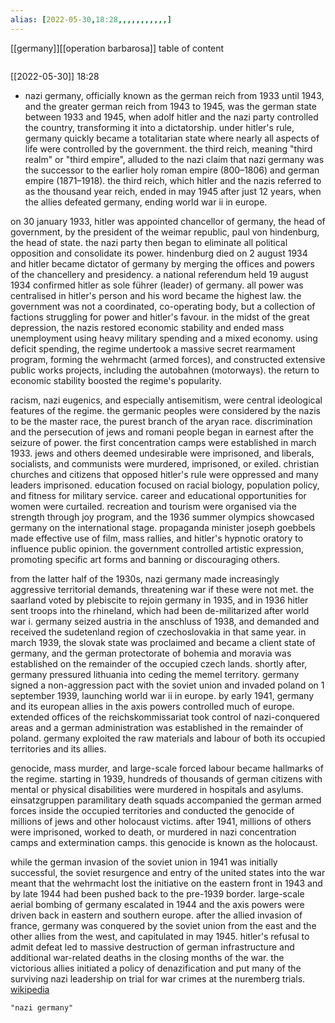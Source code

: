```yaml
---
alias: [2022-05-30,18:28,,,,,,,,,,,]
---
```

[[germany]][[operation barbarosa]]
table of content
```toc
```

[[2022-05-30]] 18:28
- nazi germany, officially known as the german reich from 1933 until 1943, and the greater german reich from 1943 to 1945, was the german state between 1933 and 1945, when adolf hitler and the nazi party controlled the country, transforming it into a dictatorship. under hitler's rule, germany quickly became a totalitarian state where nearly all aspects of life were controlled by the government. the third reich, meaning "third realm" or "third empire", alluded to the nazi claim that nazi germany was the successor to the earlier holy roman empire (800–1806) and german empire (1871–1918). the third reich, which hitler and the nazis referred to as the thousand year reich, ended in may 1945 after just 12 years, when the allies defeated germany, ending world war ii in europe.

on 30 january 1933, hitler was appointed chancellor of germany, the head of government, by the president of the weimar republic, paul von hindenburg, the head of state. the nazi party then began to eliminate all political opposition and consolidate its power. hindenburg died on 2 august 1934 and hitler became dictator of germany by merging the offices and powers of the chancellery and presidency. a national referendum held 19 august 1934 confirmed hitler as sole führer (leader) of germany. all power was centralised in hitler's person and his word became the highest law. the government was not a coordinated, co-operating body, but a collection of factions struggling for power and hitler's favour. in the midst of the great depression, the nazis restored economic stability and ended mass unemployment using heavy military spending and a mixed economy. using deficit spending, the regime undertook a massive secret rearmament program, forming the wehrmacht (armed forces), and constructed extensive public works projects, including the autobahnen (motorways). the return to economic stability boosted the regime's popularity.

racism, nazi eugenics, and especially antisemitism, were central ideological features of the regime. the germanic peoples were considered by the nazis to be the master race, the purest branch of the aryan race. discrimination and the persecution of jews and romani people began in earnest after the seizure of power. the first concentration camps were established in march 1933. jews and others deemed undesirable were imprisoned, and liberals, socialists, and communists were murdered, imprisoned, or exiled. christian churches and citizens that opposed hitler's rule were oppressed and many leaders imprisoned. education focused on racial biology, population policy, and fitness for military service. career and educational opportunities for women were curtailed. recreation and tourism were organised via the strength through joy program, and the 1936 summer olympics showcased germany on the international stage. propaganda minister joseph goebbels made effective use of film, mass rallies, and hitler's hypnotic oratory to influence public opinion. the government controlled artistic expression, promoting specific art forms and banning or discouraging others.

from the latter half of the 1930s, nazi germany made increasingly aggressive territorial demands, threatening war if these were not met. the saarland voted by plebiscite to rejoin germany in 1935, and in 1936 hitler sent troops into the rhineland, which had been de-militarized after world war i. germany seized austria in the anschluss of 1938, and demanded and received the sudetenland region of czechoslovakia in that same year. in march 1939, the slovak state was proclaimed and became a client state of germany, and the german protectorate of bohemia and moravia was established on the remainder of the occupied czech lands. shortly after, germany pressured lithuania into ceding the memel territory. germany signed a non-aggression pact with the soviet union and invaded poland on 1 september 1939, launching world war ii in europe. by early 1941, germany and its european allies in the axis powers controlled much of europe. extended offices of the reichskommissariat took control of nazi-conquered areas and a german administration was established in the remainder of poland. germany exploited the raw materials and labour of both its occupied territories and its allies.

genocide, mass murder, and large-scale forced labour became hallmarks of the regime. starting in 1939, hundreds of thousands of german citizens with mental or physical disabilities were murdered in hospitals and asylums. einsatzgruppen paramilitary death squads accompanied the german armed forces inside the occupied territories and conducted the genocide of millions of jews and other holocaust victims. after 1941, millions of others were imprisoned, worked to death, or murdered in nazi concentration camps and extermination camps. this genocide is known as the holocaust.

while the german invasion of the soviet union in 1941 was initially successful, the soviet resurgence and entry of the united states into the war meant that the wehrmacht lost the initiative on the eastern front in 1943 and by late 1944 had been pushed back to the pre-1939 border. large-scale aerial bombing of germany escalated in 1944 and the axis powers were driven back in eastern and southern europe. after the allied invasion of france, germany was conquered by the soviet union from the east and the other allies from the west, and capitulated in may 1945. hitler's refusal to admit defeat led to massive destruction of german infrastructure and additional war-related deaths in the closing months of the war. the victorious allies initiated a policy of denazification and put many of the surviving nazi leadership on trial for war crimes at the nuremberg trials.
[wikipedia](https://en.wikipedia.org/wiki/nazi%20germany)
```query
"nazi germany"
```